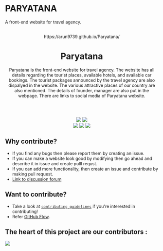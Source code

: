 # PARYATANA
A front-end website for travel agency.
<br><br>

<p align="center"> https://arun9739.github.io/Paryatana/ </p>
<h1 align="center"> Paryatana </h1>

<p align="center">
Paryatana is the front-end website for travel agency. The website has all details regarding the tourist places, available hotels, and available car bookings. The tourist packages announced by the travel agency are also dispalyed in the website. The various attractive places of our country are also mentioned. The details of founder, manager are also put in the webpage. There are links to social media of Paryatana website. 
</p>

<br> <br>

<p align="center">

<img src="https://forthebadge.com/images/badges/built-by-developers.svg"/>
<img src="https://forthebadge.com/images/badges/uses-brains.svg"/>
<br>
<img src="https://forthebadge.com/images/badges/made-with-javascript.svg"/>
<img src="https://forthebadge.com/images/badges/powered-by-responsibility.svg"/>
<img src="https://forthebadge.com/images/badges/built-with-love.svg"/>

<p>

## Why contribute?
- If you find any bugs then please report them by creating an issue. 
- If you can make a website look good by modifying then go ahead and describe it in issue and create pulll requst. 
- If you can add more functionality, then create an issue and contribute by making pull request.
- [Link to discussion forum](https://github.com/Lakhankumawat/LearnCPP/discussions/7)
 
## Want to contribute?
- Take a look at [`contributing guidelines`](Contributing.md) if you're interested in contributing!
- Refer [GitHub Flow](https://guides.github.com/introduction/flow).

## The heart of this project are our contributors : 

<a href="https://github.com/Arun9739/Paryatana/graphs/contributors">
  <img src="https://contrib.rocks/image?repo=Arun9739/Paryatana" />
</a>
